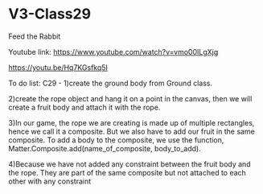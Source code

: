 # V3-Class29
Feed the Rabbit

Youtube link:
https://www.youtube.com/watch?v=vmo00ILgXjg

https://youtu.be/Hq7KGsfkq5I

To do list:
C29 - 
1)create the ground body from Ground class.

2)create the rope object and hang it on a
point in the canvas, then we will create a fruit body and
attach it with the rope.

3)In our game, the rope we are creating is made up of
multiple rectangles, hence we call it a composite. But we
also have to add our fruit in the same composite.
To add a body to the composite, we use the function,
Matter.Composite.add(name_of_composite,
body_to_add).

4)Because we have not added any constraint between the
fruit body and the rope. They are part of the same
composite but not attached to each other with any
constraint
